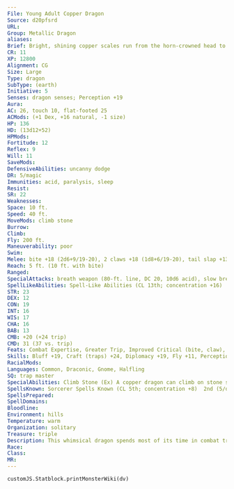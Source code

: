 ```yaml
---
File: Young Adult Copper Dragon
Source: d20pfsrd
URL: 
Group: Metallic Dragon
aliases: 
Brief: Bright, shining copper scales run from the horn-crowned head to the ridged tail of this long-winged dragon.
CR: 11
XP: 12800
Alignment: CG
Size: Large
Type: dragon
SubType: (earth)
Initiative: 5
Senses: dragon senses; Perception +19
Aura: 
AC: 26, touch 10, flat-footed 25
ACMods: (+1 Dex, +16 natural, -1 size)
HP: 136
HD: (13d12+52)
HPMods: 
Fortitude: 12
Reflex: 9
Will: 11
SaveMods: 
DefensiveAbilities: uncanny dodge
DR: 5/magic
Immunities: acid, paralysis, sleep
Resist: 
SR: 22
Weaknesses: 
Space: 10 ft.
Speed: 40 ft.
MoveMods: climb stone
Burrow: 
Climb: 
Fly: 200 ft.
Maneuverability: poor
Swim: 
Melee: bite +18 (2d6+9/19-20), 2 claws +18 (1d8+6/19-20), tail slap +13 (1d8+9), 2 wings +13 (1d6+3)
Reach: 5 ft. (10 ft. with bite)
Ranged: 
SpecialAttacks: breath weapon (80-ft. line, DC 20, 10d6 acid), slow breath
SpellLikeAbilities: Spell-Like Abilities (CL 13th; concentration +16)  At will-grease (DC 14), hideous laughter (DC 15)
STR: 23
DEX: 12
CON: 19
INT: 16
WIS: 17
CHA: 16
BAB: 13
CMB: +20 (+24 trip)
CMD: 31 (37 vs. trip)
Feats: Combat Expertise, Greater Trip, Improved Critical (bite, claw), Improved Initiative, Improved Trip, Power Attack
Skills: Bluff +19, Craft (traps) +24, Diplomacy +19, Fly +11, Perception +19 (+24 vs. traps), Perform (comedy) +16, Sense Motive +19, Stealth +13, Use Magic Device +19
RacialMods: 
Languages: Common, Draconic, Gnome, Halfling
SQ: trap master
SpecialAbilities: Climb Stone (Ex) A copper dragon can climb on stone surfaces as though using the spider climb spell.  Slow Breath (Su) Instead of a line of acid, a copper dragon can breathe a cone of slowing gas. Those in the cone must make a Fortitude save or be slowed (as per the spell slow) for 1d6 rounds plus 1 round per age category of the dragon.  Trap Master (Ex) A juvenile or older copper dragon receives a +1 bonus per age categroy on Craft (traps) and Perception checks made to locate a trap. Upon becoming a mature adult, he can also use Disable Device to disarm magic traps as if he had the rogue's Trapfinding class feature.
SpellsKnown: Sorcerer Spells Known (CL 5th; concentration +8)  2nd (5/day)-invisibility, phantom trap  1st (7/day)-alarm, magic missile, shield, silent image (DC 14)  0 (at will)-detect magic, ghost sound (DC 13), light, message, prestidigitation, read magic
SpellsPrepared: 
SpellDomains: 
Bloodline: 
Environment: hills
Temperature: warm
Organization: solitary
Treasure: triple
Description: This whimsical dragon spends most of its time in combat trying to annoy and frustrate its enemies.
Race: 
Class: 
MR: 
---
```

```dataviewjs
customJS.Statblock.printMonsterWiki(dv)
```
